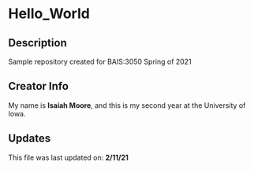 
# Hello_World
## Description
Sample repository created for BAIS:3050 Spring of 2021
## Creator Info
My name is **Isaiah Moore**, and this is my second year at the University of Iowa.
## Updates
This file was last updated on: **2/11/21**
